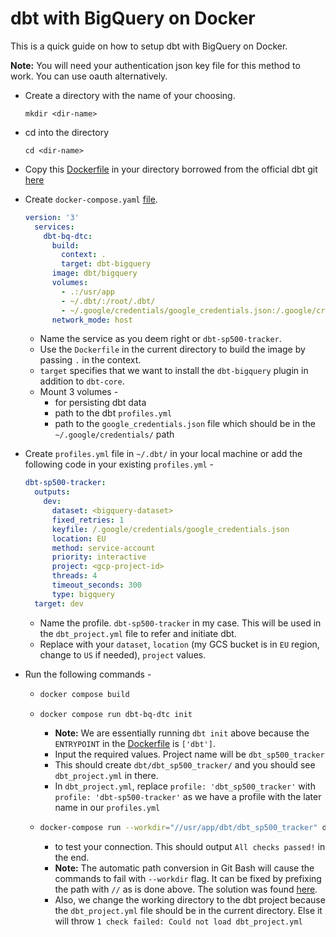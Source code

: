 # dbt with BigQuery on Docker

This is a quick guide on how to setup dbt with BigQuery on Docker.

**Note:** You will need your authentication json key file for this method to work. You can use oauth alternatively.

- Create a directory with the name of your choosing.
  ```
  mkdir <dir-name>
  ```
- cd into the directory
  ```
  cd <dir-name>
  ```
- Copy this [Dockerfile](Dockerfile) in your directory borrowed from the official dbt git [here](https://github.com/dbt-labs/dbt-core/blob/main/docker/Dockerfile)
- Create `docker-compose.yaml` [file](docker-compose.yaml).
  ```yaml
  version: '3'
    services:
      dbt-bq-dtc:
        build:
          context: .
          target: dbt-bigquery
        image: dbt/bigquery
        volumes:
          - .:/usr/app
          - ~/.dbt/:/root/.dbt/
          - ~/.google/credentials/google_credentials.json:/.google/credentials/google_credentials.json
        network_mode: host
  ```
  -   Name the service as you deem right or `dbt-sp500-tracker`.
  -   Use the `Dockerfile` in the current directory to build the image by passing `.` in the context.
  -   `target` specifies that we want to install the `dbt-bigquery` plugin in addition to `dbt-core`.
  -  Mount 3 volumes -
     - for persisting dbt data
     - path to the dbt `profiles.yml`
     - path to the `google_credentials.json` file which should be in the `~/.google/credentials/` path

- Create `profiles.yml` file in `~/.dbt/` in your local machine or add the following code in your existing `profiles.yml` - 
  ```yaml
  dbt-sp500-tracker:
    outputs:
      dev:
        dataset: <bigquery-dataset>
        fixed_retries: 1
        keyfile: /.google/credentials/google_credentials.json
        location: EU
        method: service-account
        priority: interactive
        project: <gcp-project-id>
        threads: 4
        timeout_seconds: 300
        type: bigquery
    target: dev
  ```
  - Name the profile. `dbt-sp500-tracker` in my case. This will be used in the `dbt_project.yml` file to refer and initiate dbt.
  - Replace with your `dataset`, `location` (my GCS bucket is in `EU` region, change to `US` if needed), `project` values.
- Run the following commands -
  - ```bash 
    docker compose build 
    ```
  - ```bash 
    docker compose run dbt-bq-dtc init
    ``` 
    - **Note:** We are essentially running `dbt init` above because the `ENTRYPOINT` in the [Dockerfile](Dockerfile) is `['dbt']`.
    - Input the required values. Project name will be `dbt_sp500_tracker`
    - This should create `dbt/dbt_sp500_tracker/` and you should see `dbt_project.yml` in there.
    - In `dbt_project.yml`, replace `profile: 'dbt_sp500_tracker'` with `profile: 'dbt-sp500-tracker'` as we have a profile with the later name in our `profiles.yml`
  - ```bash
    docker-compose run --workdir="//usr/app/dbt/dbt_sp500_tracker" dbt-sp500-tracker debug
     ``` 
    - to test your connection. This should output `All checks passed!` in the end.
    - **Note:** The automatic path conversion in Git Bash will cause the commands to fail with `--workdir` flag. It can be fixed by prefixing the path with `//` as is done above. The solution was found [here](https://github.com/docker/cli/issues/2204#issuecomment-638993192).
    - Also, we change the working directory to the dbt project because the `dbt_project.yml` file should be in the current directory. Else it will throw `1 check failed: Could not load dbt_project.yml`